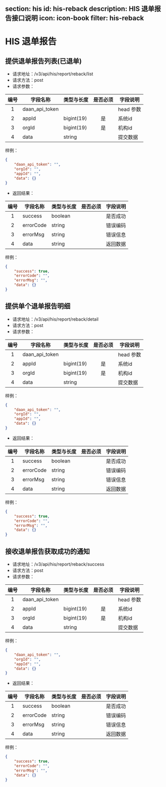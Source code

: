 ﻿section: his
id: his-reback
description: HIS 退单报告接口说明
icon: icon-book
filter: his-reback
---

# HIS 退单报告

## 提供退单报告列表(已退单)
- 请求地址：/v3/api/his/report/reback/list
- 请求方法：post
- 请求参数：

| 编号 | 字段名称 | 类型与长度 | 是否必须 | 字段说明 |
|:---:|---------|----------|:-------:|-----|
| 1 | daan_api_token | | | head 参数 |
| 2 | appId | bigint(19) | 是 | 系统id |
| 3 | orgId | bigint(19) | 是 | 机构id |
| 4 | data | string | | 提交数据 |

样例：
```json
{
    "daan_api_token": "",
    "orgId": "",
    "appId": "",
    "data": {}
}
```

- 返回结果：

| 编号 | 字段名称 | 类型与长度 | 是否必须 | 字段说明 |
|:----:|--------|----------|:-------:|-----|
| 1 | success | boolean | | 是否成功 |
| 2 | errorCode | string | | 错误编码 |
| 3 | errorMsg | string | | 错误信息 |
| 4 | data | string | | 返回数据 |

样例：
```json
{
    "success": true,
    "errorCode": "",
    "errorMsg": "",
    "data": {}
}
```


## 提供单个退单报告明细
- 请求地址：/v3/api/his/report/reback/detail
- 请求方法：post
- 请求参数：

| 编号 | 字段名称 | 类型与长度 | 是否必须 | 字段说明 |
|:---:|---------|----------|:-------:|-----|
| 1 | daan_api_token | | | head 参数 |
| 2 | appId | bigint(19) | 是 | 系统id |
| 3 | orgId | bigint(19) | 是 | 机构id |
| 4 | data | string | | 提交数据 |

样例：
```json
{
    "daan_api_token": "",
    "orgId": "",
    "appId": "",
    "data": {}
}
```

- 返回结果：

| 编号 | 字段名称 | 类型与长度 | 是否必须 | 字段说明 |
|:----:|--------|----------|:-------:|-----|
| 1 | success | boolean | | 是否成功 |
| 2 | errorCode | string | | 错误编码 |
| 3 | errorMsg | string | | 错误信息 |
| 4 | data | string | | 返回数据 |

样例：
```json
{
    "success": true,
    "errorCode": "",
    "errorMsg": "",
    "data": {}
}
```


## 接收退单报告获取成功的通知
- 请求地址：/v3/api/his/report/reback/success
- 请求方法：post
- 请求参数：

| 编号 | 字段名称 | 类型与长度 | 是否必须 | 字段说明 |
|:---:|---------|----------|:-------:|-----|
| 1 | daan_api_token | | | head 参数 |
| 2 | appId | bigint(19) | 是 | 系统id |
| 3 | orgId | bigint(19) | 是 | 机构id |
| 4 | data | string | | 提交数据 |

样例：
```json
{
    "daan_api_token": "",
    "orgId": "",
    "appId": "",
    "data": {}
}
```

- 返回结果：

| 编号 | 字段名称 | 类型与长度 | 是否必须 | 字段说明 |
|:----:|--------|----------|:-------:|-----|
| 1 | success | boolean | | 是否成功 |
| 2 | errorCode | string | | 错误编码 |
| 3 | errorMsg | string | | 错误信息 |
| 4 | data | string | | 返回数据 |

样例：
```json
{
    "success": true,
    "errorCode": "",
    "errorMsg": "",
    "data": {}
}
```

